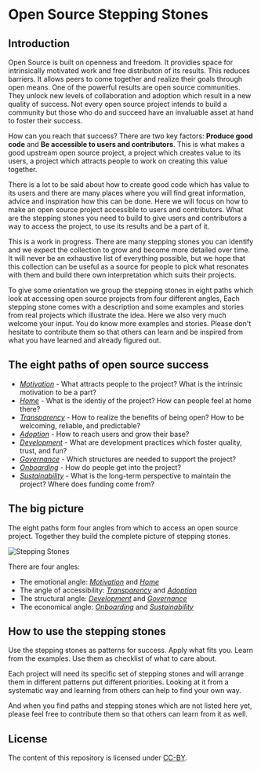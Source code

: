 # Open Source Stepping Stones

## Introduction

Open Source is built on openness and freedom. It providies space for intrinsically motivated work and free distributon of its results. This reduces barriers. It allows peers to come together and realize their goals through open means. One of the powerful results are open source communities. They unlock new levels of collaboration and adoption which result in a new quality of success. Not every open source project intends to build a community but those who do and succeed have an invaluable asset at hand to foster their success.

How can you reach that success? There are two key factors: **Produce good code** and **Be accessible to users and contributors**. This is what makes a good upstream open source project, a project which creates value to its users, a project which attracts people to work on creating this value together.

There is a lot to be said about how to create good code which has value to its users and there are many places where you will find great information, advice and inspiration how this can be done. Here we will focus on how to make an open source project accessible to users and contributors. What are the stepping stones you need to build to give users and contributors a way to access the project, to use its results and be a part of it.

This is a work in progress. There are many stepping stones you can identify and we expect the collection to grow and become more detailed over time. It will never be an exhaustive list of everything possible, but we hope that this collection can be useful as a source for people to pick what resonates with them and build there own interpretation which suits their projects.

To give some orientation we group the stepping stones in eight paths which look at accessing open source projects from four different angles, Each stepping stone comes with a description and some examples and stories from real projects which illustrate the idea. Here we also very much welcome your input. You do know more examples and stories. Please don't hesitate to contribute them so that others can learn and be inspired from what you have learned and already figured out.

## The eight paths of open source success

* [*Motivation*](motivation.md) - What attracts people to the project? What is the intrinsic motivation to be a part?
* [*Home*](home.md) - What is the identiy of the project? How can people feel at home there?
* [*Transparency*](transparency.md) - How to realize the benefits of being open? How to be welcoming, reliable, and predictable?
* [*Adoption*](adoption.md) - How to reach users and grow their base?
* [*Development*](development.md) - What are development practices which foster quality, trust, and fun?
* [*Governance*](governance.md) - Which structures are needed to support the project?
* [*Onboarding*](onboarding.md) - How do people get into the project?
* [*Sustainability*](sustainability.md) - What is the long-term perspective to maintain the project? Where does funding come from?

## The big picture

The eight paths form four angles from which to access an open source project. Together they build the complete picture of stepping stones.

![Stepping Stones](diagram/images/stepping_stones)

There are four angles:

* The emotional angle: [*Motivation*](motivation.md) and [*Home*](home.md)
* The angle of accessibility: [*Transparency*](transparency.md) and [*Adoption*](adoption.md)
* The structural angle: [*Development*](development.md) and [*Governance*](governance.md)
* The economical angle: [*Onboarding*](onboarding.md) and [*Sustainability*](sustainability.md)

## How to use the stepping stones

Use the stepping stones as patterns for success. Apply what fits you. Learn from the examples. Use them as checklist of what to care about.

Each project will need its specific set of stepping stones and will arrange them in different patterns put different priorities. Looking at it from a systematic way and learning from others can help to find your own way.

And when you find paths and stepping stones which are not listed here yet, please feel free to contribute them so that others can learn from it as well.

## License

The content of this repository is licensed under [CC-BY](https://creativecommons.org/licenses/by/4.0/).
